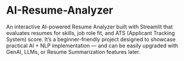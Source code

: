 # AI-Resume-Analyzer
An interactive AI-powered Resume Analyzer built with Streamlit that evaluates resumes for skills, job role fit, and ATS (Applicant Tracking System) score. It’s a beginner-friendly project designed to showcase practical AI + NLP implementation — and can be easily upgraded with GenAI, LLMs, or Resume Summarization features later.
